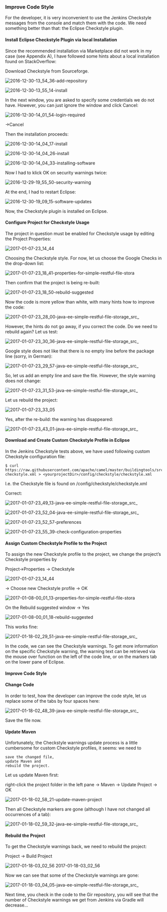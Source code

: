 ### Improve Code Style

For the developer, it is very inconvenient to use the Jenkins Checkstyle messages from the console and match them with the code. We need something better than that: the Eclipse Checkstyle plugin.

#### Install Eclipse Checkstyle Plugin via local Installation

Since the recommended installation via Marketplace did not work in my case (see Appendix A), I have followed some hints about a local installation found on StackOverflow:

Download Checkstyle from Sourceforge.

![2016-12-30-13_54_36-add-repository](https://user-images.githubusercontent.com/558905/38052789-4f8bbc42-32a0-11e8-9bad-9110e449e29a.png)

![2016-12-30-13_55_14-install](https://user-images.githubusercontent.com/558905/38052790-4f9d8454-32a0-11e8-8910-698fdf9bd277.png)

In the next window, you are asked to specify some credentials we do not have. However, you can just ignore the window and click Cancel:

![2016-12-30-14_01_54-login-required](https://user-images.githubusercontent.com/558905/38052791-4fac44d0-32a0-11e8-8e23-a4b4cf7fdf66.png)

->Cancel

Then the installation proceeds:

![2016-12-30-14_04_17-install](https://user-images.githubusercontent.com/558905/38052793-4fd2c7cc-32a0-11e8-9674-9c34e783c03c.png)

![2016-12-30-14_04_26-install](https://user-images.githubusercontent.com/558905/38052794-4fe32356-32a0-11e8-92b7-29124bee1382.png)

![2016-12-30-14_04_33-installing-software](https://user-images.githubusercontent.com/558905/38052795-4fef3ac4-32a0-11e8-899e-7db8d964ff25.png)

Now I had to klick OK on security warnings twice:

![2016-12-29-19_55_50-security-warning](https://user-images.githubusercontent.com/558905/38052788-4f7c8c18-32a0-11e8-9654-5dfddb268cd5.png)

At the end, I had to restart Eclipse:

![2016-12-30-19_09_15-software-updates](https://user-images.githubusercontent.com/558905/38052796-4ffb4896-32a0-11e8-95c2-758302d54a9d.png)

Now, the Checkstyle plugin is installed on Eclipse.

#### Configure Project for Checkstyle Usage

The project in question must be enabled for Checkstyle usage by editing the Project Properties:

![2017-01-07-23_14_44](https://user-images.githubusercontent.com/558905/38052797-500728be-32a0-11e8-814c-cfe955cdeb73.png)

Choosing the Checkstyle style. For now, let us choose the Google Checks in the drop-down list:

![2017-01-07-23_18_41-properties-for-simple-restful-file-stora](https://user-images.githubusercontent.com/558905/38052798-503a982a-32a0-11e8-8127-68c58d309b76.png)

Then confirm that the project is being re-built:

![2017-01-07-23_18_50-rebuild-suggested](https://user-images.githubusercontent.com/558905/38052800-50494154-32a0-11e8-86e1-efc7a35f590c.png)

Now the code is more yellow than white, with many hints how to improve the code:

![2017-01-07-23_28_00-java-ee-simple-restful-file-storage_src_](https://user-images.githubusercontent.com/558905/38052802-505730ca-32a0-11e8-9599-06ba1cf8cd17.png)

However, the hints do not go away, if you correct the code. Do we need to rebuild again? Let us test:

![2017-01-07-23_30_36-java-ee-simple-restful-file-storage_src_](https://user-images.githubusercontent.com/558905/38052804-5072a0a8-32a0-11e8-908f-4f2679097a8e.png)

Google style does not like that there is no empty line before the package line (sorry, in German):

![2017-01-07-23_29_57-java-ee-simple-restful-file-storage_src_](https://user-images.githubusercontent.com/558905/38052803-5064e08a-32a0-11e8-83ea-b9bfbc0aaf60.png)

So, let us add an empty line and save the file. However, the style warning does not change:

![2017-01-07-23_31_53-java-ee-simple-restful-file-storage_src_](https://user-images.githubusercontent.com/558905/38052805-50853ce0-32a0-11e8-83b9-cf2d8685f9d8.png)

Let us rebuild the project:

![2017-01-07-23_33_05](https://user-images.githubusercontent.com/558905/38052807-5106da5c-32a0-11e8-9a48-ed9cb1572d20.png)

Yes, after the re-build: the warning has disappeared:

![2017-01-07-23_43_01-java-ee-simple-restful-file-storage_src_](https://user-images.githubusercontent.com/558905/38052808-51633a22-32a0-11e8-8023-ec37782b4d13.png)

#### Download and Create Custom Checkstyle Profile in Eclipse

In the Jenkins Checkstyle tests above, we have used following custom Checkstyle configuration file:

```
$ curl https://raw.githubusercontent.com/apache/camel/master/buildingtools/src/main/resources/camel-checkstyle.xml > <yourprojectDir>/config/checkstyle/checkstyle.xml
```

I.e. the Checkstyle file is found on <yourprojectDir>/config/checkstyle/checkstyle.xml

Correct:

![2017-01-07-23_49_13-java-ee-simple-restful-file-storage_src_](https://user-images.githubusercontent.com/558905/38052809-51760bb6-32a0-11e8-8155-8f94490cb310.png)


![2017-01-07-23_52_04-java-ee-simple-restful-file-storage_src_](https://user-images.githubusercontent.com/558905/38052810-5185c042-32a0-11e8-8ecc-89c207677293.png)

![2017-01-07-23_52_57-preferences](https://user-images.githubusercontent.com/558905/38052811-51989546-32a0-11e8-88ba-df37e04c90fe.png)

![2017-01-07-23_55_39-check-configuration-properties](https://user-images.githubusercontent.com/558905/38052812-51ab0186-32a0-11e8-8e8e-9120973dd5ea.png)


#### Assign Custom Checkstyle Profile to the Project

To assign the new Checkstyle profile to the project, we change the project’s Checkstyle properties by

Project->Properties -> Checkstyle

![2017-01-07-23_14_44](https://user-images.githubusercontent.com/558905/38052797-500728be-32a0-11e8-814c-cfe955cdeb73.png)

-> Choose new Checkstyle profile -> OK


![2017-01-08-00_01_13-properties-for-simple-restful-file-stora](https://user-images.githubusercontent.com/558905/38052813-51bfc4b8-32a0-11e8-9cda-d74dc61995c2.png)

On the Rebuild suggested window -> Yes


![2017-01-08-00_01_18-rebuild-suggested](https://user-images.githubusercontent.com/558905/38052814-51cdd8d2-32a0-11e8-9906-efc2a151fa4e.png)

This works fine:

![2017-01-18-02_29_51-java-ee-simple-restful-file-storage_src_](https://user-images.githubusercontent.com/558905/38052815-51dce426-32a0-11e8-831e-d69cee8c56f4.png)

In the code, we can see the Checkstyle warnings. To get more information on the specific Checkstyle warning, the warning text can be retrieved via the mouse over function on the left of the code line, or on the markers tab on the lower pane of Eclipse.

#### Improve Code Style

#### Change Code

In order to test, how the developer can improve the code style, let us replace some of the tabs by four spaces here:


![2017-01-18-02_48_39-java-ee-simple-restful-file-storage_src_](https://user-images.githubusercontent.com/558905/38052816-51eb3cec-32a0-11e8-8ba3-a900205c32f4.png)

Save the file now.

#### Update Maven

Unfortunately, the Checkstyle warnings update process is a little cumbersome for custom Checkstyle profiles, it seems: we need to

    save the changed file,
    update Maven and
    rebuild the project.

Let us update Maven first:

right-click the project folder in the left pane -> Maven -> Update Project -> OK

![2017-01-18-02_58_21-update-maven-project](https://user-images.githubusercontent.com/558905/38052818-52145aaa-32a0-11e8-88d6-679ba5e72d14.png)

Then all Checkstyle markers are gone (although I have not changed all occurrences of a tab):

![2017-01-18-02_59_32-java-ee-simple-restful-file-storage_src_](https://user-images.githubusercontent.com/558905/38052819-52211664-32a0-11e8-8a56-c45571506b8c.png)

#### Rebuild the Project

To get the Checkstyle warnings back, we need to rebuild the project:

Project -> Build Project


![2017-01-18-03_02_56](https://user-images.githubusercontent.com/558905/38052820-522e174c-32a0-11e8-9c99-7ac0b68abba9.png)
2017-01-18-03_02_56

Now we can see that some of the Checkstyle warnings are gone:

![2017-01-18-03_04_05-java-ee-simple-restful-file-storage_src_](https://user-images.githubusercontent.com/558905/38052821-523b1b5e-32a0-11e8-8887-921ae9a215dd.png)

Next time, you check in the code to the Gir repository, you will see that the number of Checkstyle warnings we get from Jenkins via Gradle will decrease…

